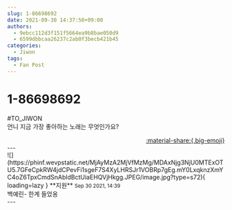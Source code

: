 ```yaml
---
slug: 1-86698692
date: 2021-09-30 14:37:50+09:00
authors:
  - 9ebcc112d3f151f5664ea9b8bae050d9
  - 6599dbbcaa26237c2ab0f3becb421b45
categories:
  - Jiwon
tags:
  - Fan Post
---
```


# 1-86698692

<div class="post-container" markdown="1">
<div class="content-container md-sidebar__scrollwrap" markdown="1">

\#TO_JIWON<br>언니 지금 가장 좋아하는 노래는 무엇인가요?

</div>
</div>

<div style="text-align: right;" markdown="1">
<a href="https://weverse.io/fromis9/fanpost/1-86698692" style="text-align: right;">:material-share:{.big-emoji}</a>
</div>
---

<div class="comments-container md-sidebar__scrollwrap" markdown="1">
<div class="comment" markdown="1">
<div class='id-container' markdown="1">
![](https://phinf.wevpstatic.net/MjAyMzA2MjVfMzMg/MDAxNjg3NjU0MTExOTU5.7GFeCpkRW4jdCPevFi1sgeF7S4XyLHRSJr1VOBRp7gEg.mY0LxqknzXmYC4oZ6TpxCmdSnAbldBctUiaEHQVjHkgg.JPEG/image.jpg?type=s72){ loading=lazy }
**<span class="artist">지원</span>** <small>Sep 30 2021, 14:39</small><br>
</div>
<div class='comment-body' markdown="1">
백예린- 한계 들었옹
</div>
</div>
</div>
---
